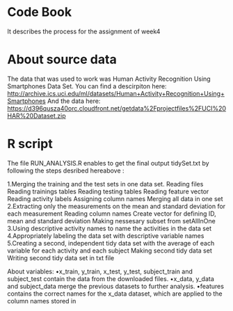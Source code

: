 # Code Book
It describes the process for the assignment of week4

# About source data
The data that was used to work was Human Activity Recognition Using Smartphones Data Set.
You can find a descirpiton here:
http://archive.ics.uci.edu/ml/datasets/Human+Activity+Recognition+Using+Smartphones
And the data here:
https://d396qusza40orc.cloudfront.net/getdata%2Fprojectfiles%2FUCI%20HAR%20Dataset.zip

# R script
The file RUN_ANALYSIS.R enables to get the final output tidySet.txt by following the  steps desribed hereabove :

1.Merging the training and the test sets in one data set.
 Reading files
    Reading trainings tables
    Reading testing tables
    Reading feature vector
    Reading activity labels
    Assigning column names
    Merging all data in one set
2.Extracting only the measurements on the mean and standard deviation for each measurement
 Reading column names
 Create vector for defining ID, mean and standard deviation
 Making nessesary subset from setAllInOne
3.Using descriptive activity names to name the activities in the data set
4.Appropriately labeling the data set with descriptive variable names
5.Creating a second, independent tidy data set with the average of each variable for each activity and each subject
 Making second tidy data set
 Writing second tidy data set in txt file

About variables:
•x_train, y_train, x_test, y_test, subject_train and subject_test contain the data from the downloaded files.
•x_data, y_data and subject_data merge the previous datasets to further analysis.
•features contains the correct names for the x_data dataset, which are applied to the column names stored in
